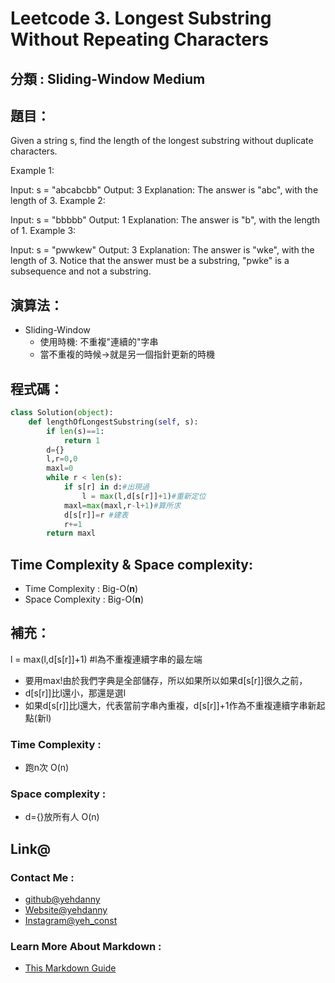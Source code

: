 # Leetcode  3. Longest Substring Without Repeating Characters

## 分類 : Sliding-Window Medium

## 題目：
Given a string s, find the length of the longest substring without duplicate characters.

 

Example 1:

Input: s = "abcabcbb"
Output: 3
Explanation: The answer is "abc", with the length of 3.
Example 2:

Input: s = "bbbbb"
Output: 1
Explanation: The answer is "b", with the length of 1.
Example 3:

Input: s = "pwwkew"
Output: 3
Explanation: The answer is "wke", with the length of 3.
Notice that the answer must be a substring, "pwke" is a subsequence and not a substring.

## 演算法：
- Sliding-Window
  - 使用時機: 不重複"連續的"字串
  - 當不重複的時候->就是另一個指針更新的時機

## 程式碼：
```python
class Solution(object):
    def lengthOfLongestSubstring(self, s):
        if len(s)==1:
            return 1
        d={}
        l,r=0,0
        maxl=0
        while r < len(s):
            if s[r] in d:#出現過
                l = max(l,d[s[r]]+1)#重新定位
            maxl=max(maxl,r-l+1)#算所求
            d[s[r]]=r #建表
            r+=1
        return maxl
```
## Time Complexity & Space complexity:
- Time Complexity   :   Big-O(__n__)
- Space Complexity   :  Big-O(__n__)

## 補充：
l = max(l,d[s[r]]+1) #l為不重複連續字串的最左端
- 要用max!由於我們字典是全部儲存，所以如果所以如果d[s[r]]很久之前，
- d[s[r]]比l還小，那還是選l
- 如果d[s[r]]比l還大，代表當前字串內重複，d[s[r]]+1作為不重複連續字串新起點(新l)
### Time Complexity :
- 跑n次 O(n)
### Space complexity :
- d={}放所有人 O(n)

## Link@
### Contact Me : 
- [github@yehdanny](https://github.com/yehdanny)
- [Website@yehdanny](https://yehdanny.github.io/mypage/html/index.html)
- [Instagram@yeh_const](https://www.instagram.com/yeh_const?igsh=MTVlNTl2eGVkeWI2MA%3D%3D&utm_source=qr)
### Learn More About Markdown :
- [This Markdown Guide](https://www.markdownguide.org/)
